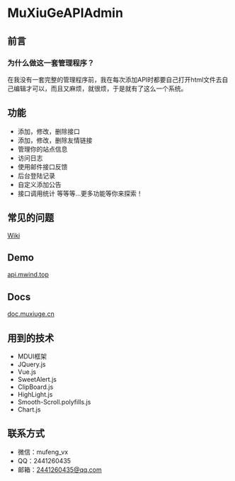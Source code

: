 # MuXiuGeAPIAdmin
## 前言
### 为什么做这一套管理程序？
在我没有一套完整的管理程序前，我在每次添加API时都要自己打开html文件去自己编辑才可以，而且又麻烦，就很烦，于是就有了这么一个系统。

## 功能
+ 添加，修改，删除接口
+ 添加，修改，删除友情链接
+ 管理你的站点信息
+ 访问日志
+ 使用邮件接口反馈
+ 后台登陆记录
+ 自定义添加公告
+ 接口调用统计
等等等...更多功能等你来探索！

## 常见的问题
[Wiki](https://github.com/mufeng233/MuXiuGeAPIAdmin/wiki/%E5%B8%B8%E8%A7%81%E9%97%AE%E9%A2%98)

## Demo 
[api.mwind.top](https://api.mwind.top/)

## Docs
[doc.muxiuge.cn](http://doc.muxiuge.cn/)

## 用到的技术
+ MDUI框架
+ JQuery.js
+ Vue.js
+ SweetAlert.js
+ ClipBoard.js
+ HighLight.js
+ Smooth-Scroll.polyfills.js
+ Chart.js

## 联系方式
+ 微信：mufeng_vx
+ QQ：2441260435
+ 邮箱：2441260435@qq.com
